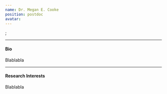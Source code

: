```yaml
---
name: Dr. Megan E. Cooke
position: postdoc
avatar:
---
```


<a href="https://twitter.com/rosenzweig_lab"><i class="fa fa-twitter"></i></a>;
<a href="mailto:derek.rosenzweig@mcgill.ca"><i class="fa fa-envelope-o"></i></a>
<a href="https://www.linkedin.com/in/derekrosenzweigphd/"><i class="fab fa-linked-in"></i></a>
<a href="https://scholar.google.com/citations?hl=en&user=jUzBxPMAAAAJ"><i class="ai ai-google-scholar-square ai-3x"></i></a>

<hr>

#### Bio

Blablabla


<hr>

#### Research Interests

Blablabla
